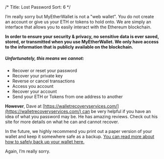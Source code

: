 /*
Title: Lost Password
Sort: 6
*/

I’m really sorry but MyEtherWallet is not a "web wallet". You do not create an account or give us your ETH or tokens to hold onto. We are simply an interface that allows you to easily interact with the Ethereum blockchain.

**In order to ensure your security & privacy, no sensitive data is ever saved, stored, or transmitted when you use MyEtherWallet. We only have access to the information that is publicly available on the blockchain.**

##### Unfortunately, this means we cannot:

*   Recover or reset your password
*   Recover your private key
*   Reverse or cancel transactions
*   Access you account
*   Recover your account
*   Send your ETH or Tokens from one address to another

**However**, Dave at [https://walletrecoveryservices.com/](https://walletrecoveryservices.com/) can be very helpful if you have an idea of what you password may be. He has amazing reviews. Check out his site for more details on what he can and cannot recover.

In the future, we highly recommend you print out a paper version of your wallet and keep it somewhere safe as a backup. [You can read more about how to safely back up your wallet here.](https://myetherwallet.groovehq.com/knowledge_base/topics/how-do-i-save-slash-backup-my-wallet)

Again, I’m really sorry.
